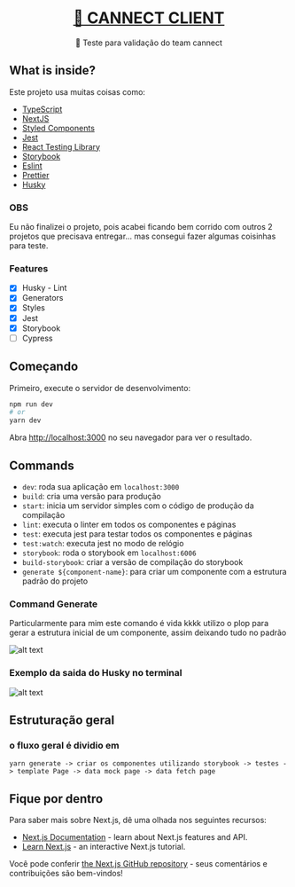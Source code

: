 <h1 align="center">
    <a href="https://www.cannect.life/">🔗 CANNECT CLIENT</a>
</h1>
<p align="center">🚀 Teste para validação do team cannect </p>

## What is inside?

Este projeto usa muitas coisas como:

- [TypeScript](https://www.typescriptlang.org/)
- [NextJS](https://nextjs.org/)
- [Styled Components](https://styled-components.com/)
- [Jest](https://jestjs.io/)
- [React Testing Library](https://testing-library.com/docs/react-testing-library/intro)
- [Storybook](https://storybook.js.org/)
- [Eslint](https://eslint.org/)
- [Prettier](https://prettier.io/)
- [Husky](https://github.com/typicode/husky)


### OBS

Eu não finalizei o projeto, pois acabei ficando bem corrido com outros 2 projetos que precisava
entregar... mas consegui fazer algumas coisinhas para teste.

### Features

- [x] Husky - Lint
- [x] Generators
- [x] Styles
- [X] Jest
- [X] Storybook
- [ ] Cypress

## Começando

Primeiro, execute o servidor de desenvolvimento:

```bash
npm run dev
# or
yarn dev
```

Abra [http://localhost:3000](http://localhost:3000) no seu navegador para ver o resultado.


## Commands

- `dev`: roda sua aplicação em `localhost:3000`
- `build`: cria uma versão para produção
- `start`: inicia um servidor simples com o código de produção da compilação
- `lint`: executa o linter em todos os componentes e páginas
- `test`: executa jest para testar todos os componentes e páginas
- `test:watch`: executa jest no modo de relógio
- `storybook`: roda o storybook em `localhost:6006`
- `build-storybook`: criar a versão de compilação do storybook
- `generate ${component-name}`: para criar um componente com a estrutura padrão do projeto


### Command Generate

  Particularmente para mim este comando é vida kkkk
utilizo o plop para gerar a estrutura inicial de um componente, assim deixando tudo no padrão

![alt text](https://github.com/Paulo-Martin182/cannect-client/tree/main/public/plop2.png)


### Exemplo da saida do Husky no terminal

![alt text](https://github.com/Paulo-Martin182/cannect-client/tree/main/public/huskyex.png)



## Estruturação geral

### o fluxo geral é dividio em
``` yarn generate -> criar os componentes utilizando storybook -> testes -> template Page -> data mock page -> data fetch page ```



## Fique por dentro

Para saber mais sobre Next.js, dê uma olhada nos seguintes recursos:

- [Next.js Documentation](https://nextjs.org/docs) - learn about Next.js features and API.
- [Learn Next.js](https://nextjs.org/learn) - an interactive Next.js tutorial.

Você pode conferir [the Next.js GitHub repository](https://github.com/vercel/next.js/) - seus comentários e contribuições são bem-vindos!
